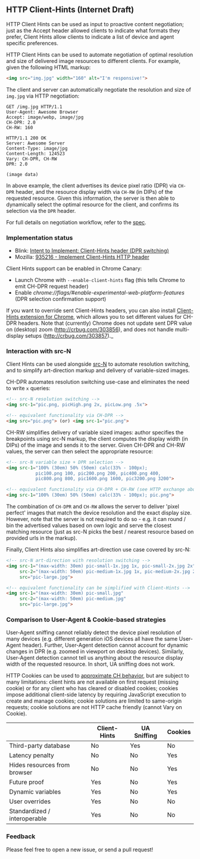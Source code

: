 ## HTTP Client-Hints (Internet Draft)

HTTP Client Hints can be used as input to proactive content negotiation; just as the Accept header allowed clients to indicate what formats they prefer, Client Hints allow clients to indicate a list of device and agent specific preferences.

HTTP Client Hints can be used to automate negotiation of optimal resolution and size of delivered image resources to different clients. For example, given the following HTML markup:

```html
<img src="img.jpg" width="160" alt="I'm responsive!">
```

The client and server can automatically negotiate the resolution and size of `img.jpg` via HTTP negotiation:

```http
GET /img.jpg HTTP/1.1
User-Agent: Awesome Browser
Accept: image/webp, image/jpg
CH-DPR: 2.0
CH-RW: 160
```
```http
HTTP/1.1 200 OK
Server: Awesome Server
Content-Type: image/jpg
Content-Length: 124523
Vary: CH-DPR, CH-RW
DPR: 2.0

(image data)
```

In above example, the client advertises its device pixel ratio (DPR) via `CH-DPR` header, and the resource display width via `CH-RW` (in DIPs) of the requested resource. Given this information, the server is then able to dynamically select the optimal resource for the client, and confirms its selection via the `DPR` header.

For full details on negotiation workflow, refer to the [spec](https://github.com/igrigorik/http-client-hints/blob/master/draft-grigorik-http-client-hints-01.txt).


### Implementation status

* Blink: [Intent to Implement: Client-Hints header (DPR switching)](https://groups.google.com/a/chromium.org/d/msg/blink-dev/c38s7y6dH-Q/bNFczRZj5MsJ)
* Mozilla: [935216 - Implement Client-Hints HTTP header](https://bugzilla.mozilla.org/show_bug.cgi?id=935216)

Client Hints support can be enabled in Chrome Canary:

* Launch Chrome with `--enable-client-hints` flag (this tells Chrome to emit CH-DPR request header)
* Enable _chrome://flags/#enable-experimental-web-platform-features_ (DPR selection confirmation support)

If you want to override sent Client-Hints headers, you can also install [Client-Hints extension for Chrome](https://chrome.google.com/webstore/detail/client-hints/gdghpgmkfaedgngmnahnaaegpacanlef), which allows you to set different values for CH-DPR headers. Note that (currently) Chrome does not update sent DPR value on (desktop) zoom (http://crbug.com/303856), and does not handle multi-display setups (http://crbug.com/303857)._


### Interaction with src-N

Client Hints can be used alongside [src-N](http://tabatkins.github.io/specs/respimg/Overview.html) to automate resolution switching, and to simplify art-direction markup and delivery of variable-sized images.

CH-DPR automates resolution switching use-case and eliminates the need to write `x` queries:

```html
<!-- src-N resolution switching -->
<img src-1="pic.png, picHigh.png 2x, picLow.png .5x">

<!-- equivalent functionality via CH-DPR -->
<img src="pic.png"> (or) <img src-1="pic.png">
```

CH-RW simplifies delivery of variable sized images: author specifies the breakpoints using src-N markup, the client computes the display width (in DIPs) of the image and sends it to the server. Given CH-DPR and CH-RW values, the server can then select the appropriate resource:

```html
<!-- src-N variable size + DPR selection -->
<img src-1="100% (30em) 50% (50em) calc(33% - 100px);
           pic100.png 100, pic200.png 200, pic400.png 400,
           pic800.png 800, pic1600.png 1600, pic3200.png 3200">

<!-- equivalent functionality via CH-DPR + CH-RW (see HTTP exchange above) -->
<img src-1="100% (30em) 50% (50em) calc(33% - 100px); pic.png">
```

The combination of `CH-DPR` and `CH-RW` allows the server to deliver 'pixel perfect' images that match the device resolution and the exact display size. However, note that the server is not required to do so - e.g. it can round / bin the advertised values based on own logic and serve the closest matching resource (just as src-N picks the best / nearest resource based on provided urls in the markup).

Finally, Client Hints also simplifies art-direction use case covered by src-N:

```html
<!-- src-N art-direction with resolution switching -->
<img src-1="(max-width: 30em) pic-small-1x.jpg 1x, pic-small-2x.jpg 2x"
     src-2="(max-width: 50em) pic-medium-1x.jpg 1x, pic-medium-2x.jpg 2x"
     src="pic-large.jpg">

<!-- equivalent functionality can be simplified with Client-Hints -->
<img src-1="(max-width: 30em) pic-small.jpg"
     src-2="(max-width: 50em) pic-medium.jpg"
     src="pic-large.jpg">
```


### Comparison to User-Agent & Cookie-based strategies

User-Agent sniffing cannot reliably detect the device pixel resolution of many devices (e.g. different generation iOS devices all have the same User-Agent header). Further, User-Agent detection cannot account for dynamic changes in DPR (e.g. zoomed in viewport on desktop devices). Similarly, User-Agent detection cannot tell us anything about the resource display width of the requested resource. In short, UA sniffing does not work.

HTTP Cookies can be used to [approximate CH behavior](https://github.com/jonathantneal/http-client-hints), but are subject to many limitations: client hints are not available on first request (missing cookie) or for any client who has cleared or disabled cookies; cookies impose additional client-side latency by requiring JavaScript execution to create and manage cookies; cookie solutions are limited to same-origin requests; cookie solutions are not HTTP cache friendly (cannot Vary on Cookie).

<table>
<thead>
  <tr>
    <th></th>
    <th>Client-Hints</th>
    <th>UA Sniffing</th>
    <th>Cookies</th>
  </tr>
</thead>
<tbody>
  <tr>
    <td>Third-party database</td>
    <td>No</td>
    <td>Yes</td>
    <td>No</td>
  </tr>
  <tr>
    <td>Latency penalty</td>
    <td>No</td>
    <td>No</td>
    <td>Yes</td>
  </tr>
  <tr>
    <td>Hides resources from browser</td>
    <td>No</td>
    <td>No</td>
    <td>Yes</td>
  </tr>
  <tr>
    <td>Future proof</td>
    <td>Yes</td>
    <td>No</td>
    <td>Yes</td>
  </tr>
  <tr>
    <td>Dynamic variables</td>
    <td>Yes</td>
    <td>No</td>
    <td>Yes</td>
  </tr>
  <tr>
    <td>User overrides</td>
    <td>Yes</td>
    <td>No</td>
    <td>No</td>
  </tr>
  <tr>
    <td>Standardized / interoperable</td>
    <td>Yes</td>
    <td>No</td>
    <td>No</td>
  </tr>
</tbody>
</table>

### Feedback

Please feel free to open a new issue, or send a pull request!
